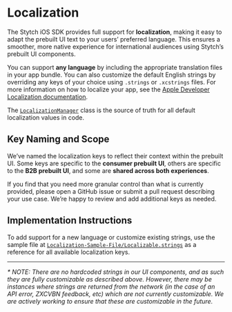 # Localization

The Stytch iOS SDK provides full support for **localization**, making it easy to adapt the prebuilt UI text to your users’ preferred language. This ensures a smoother, more native experience for international audiences using Stytch’s prebuilt UI components.

You can support **any language** by including the appropriate translation files in your app bundle. You can also customize the default English strings by overriding any keys of your choice using `.strings` or `.xcstrings` files. For more information on how to localize your app, see the [Apple Developer Localization documentation](https://developer.apple.com/localization/).

The [`LocalizationManager`](../Sources/StytchUI/Localization/LocalizationManager.swift) class is the source of truth for all default localization values in code.

## Key Naming and Scope

We’ve named the localization keys to reflect their context within the prebuilt UI. Some keys are specific to the **consumer prebuilt UI**, others are specific to the **B2B prebuilt UI**, and some are **shared across both experiences**.

If you find that you need more granular control than what is currently provided, please open a GitHub issue or submit a pull request describing your use case. We’re happy to review and add additional keys as needed.

## Implementation Instructions

To add support for a new language or customize existing strings, use the sample file at [`Localization-Sample-File/Localizable.strings`](../Localization-Sample-File/Localizable.strings) as a reference for all available localization keys.

---
_* NOTE: There are no hardcoded strings in our UI components, and as such they are fully customizable as described above. However, there may be instances where strings are returned from the network (in the case of an API error, ZXCVBN feedback, etc) which are not currently customizable. We are actively working to ensure that these are customizable in the future._
